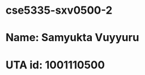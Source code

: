  cse5335-sxv0500-2
 ======================================
 Name: Samyukta Vuyyuru
==========================================
UTA id: 1001110500
=========================================


